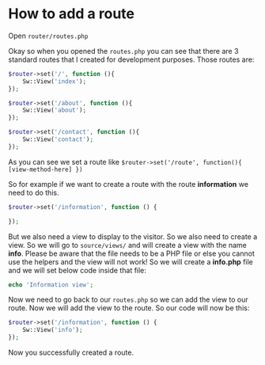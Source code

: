 # How to add a route

Open `router/routes.php`<br>

Okay so when you opened the `routes.php` you can see that there are 3 standard routes that I created for development purposes.
Those routes are: 

```php
$router->set('/', function (){
    Sw::View('index');
});

$router->set('/about', function (){
    Sw::View('about');
});

$router->set('/contact', function (){
    Sw::View('contact');
});
```

As you can see we set a route like `$router->set('/route', function(){ [view-method-here] })`

So for example if we want to create a route with the route **information** we need to do this.

```php
$router->set('/information', function () {

});
```

But we also need a view to display to the visitor. So we also need to create a view. 
So we will go to `source/views/` and will create a view with the name **info**.
Please be aware that the file needs to be a PHP file or else you cannot use the helpers and the view will not work!
So we will create a **info.php** file and we will set below code inside that file:

```php
echo 'Information view';
```

Now we need to go back to our `routes.php` so we can add the view to our route. Now we will add the view to the route. So our code will now be this:

```php
$router->set('/information', function () {
    Sw::View('info');
});
```

Now you successfully created a route.

